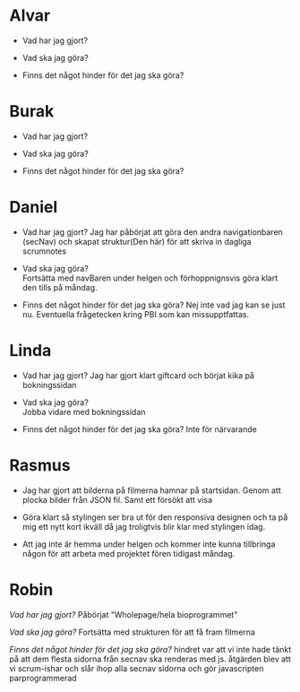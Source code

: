 # Alvar

   * Vad har jag gjort? 

   * Vad ska jag göra?  

   * Finns det något hinder för det jag ska göra?


# Burak

   * Vad har jag gjort? 

   * Vad ska jag göra?  

   * Finns det något hinder för det jag ska göra?


# Daniel

   * Vad har jag gjort? 
   Jag har påbörjat att göra den andra navigationbaren (secNav) och
   skapat struktur(Den här) för att skriva in dagliga scrumnotes

   * Vad ska jag göra?  
   Fortsätta med navBaren under helgen och förhoppnignsvis göra klart den tills på måndag.

   * Finns det något hinder för det jag ska göra?
   Nej inte vad jag kan se just nu. Eventuella frågetecken kring PBI som kan missupptfattas.


# Linda

   * Vad har jag gjort? 
   Jag har gjort klart giftcard och börjat kika på bokningssidan

   * Vad ska jag göra?  
   Jobba vidare med bokningssidan 

   * Finns det något hinder för det jag ska göra?
   Inte för närvarande


# Rasmus

   * Jag har gjort att bilderna på filmerna hamnar på startsidan. Genom att plocka bilder från JSON fil.  Samt ett försökt att visa  

   * Göra klart så stylingen ser bra ut för den responsiva designen och ta på mig ett nytt kort ikväll då jag troligtvis blir klar med stylingen idag.  

   * Att jag inte är hemma under helgen och kommer inte kunna tillbringa någon för att arbeta med projektet fören tidigast måndag. 


# Robin

   *Vad har jag gjort?*
     Påbörjat "Wholepage/hela bioprogrammet"

   *Vad ska jag göra?*
     Fortsätta med strukturen för att få fram filmerna

   *Finns det något hinder för det jag ska göra?*
     hindret var att vi inte hade tänkt på att dem flesta sidorna från secnav ska renderas med js. 
     åtgärden blev att vi scrum-ishar och slår ihop alla secnav sidorna och gör javascripten parprogrammerad
